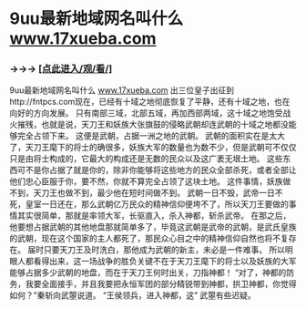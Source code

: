 # 9uu最新地域网名叫什么 www.17xueba.com

### →→→ <a href="http://3t3e.com/index.html">[点此进入/观/看/]</a>

9uu最新地域网名叫什么 www.17xueba.com
出三位皇子出征到http://fntpcs.com现在，已经有十域之地彻底恢复了平静，还有十域之地，也在向好的方向发展。
    只有南部三域，北部五域，再加西部两域，这十域之地饱受战火摧残，也就是说，天刀王和妖族大张旗鼓的侵略武朝却连武朝的十域之地都没能够完全占领下来。
    这便是武朝，占据一洲之地的武朝。
    武朝的面积实在是太大了，天刀王麾下的将士的确很多，妖族大军的数量也为数不少，但是武朝可不仅仅只是由将士构成的，它最大的构成还是无数的民众以及这广袤无垠土地。
    这些东西可不是你占据了就是你的，除非你能够将这些地方的民众全部杀死，或者全部让他们忠心臣服于你，要不然，你就不算完全占领了这块土地。
    这件事情，妖族做不到，天刀王也做不到，最少他在短时间做不到。
    武朝一日不毁，武帝一日不死，皇室一日还在，那么武朝亿万民众的精神信仰便垮不了，所以天刀王要做的事情其实很简单，那就是率领大军，长驱直入，杀入神都，斩杀武帝。
    在那之后，他要想占据武朝的其他地盘那就简单多了，毕竟这武朝是武帝的武朝，是武氏皇族的武朝，现在这个国家的主人都死了，那民众心目之中的精神信仰自然也将不复存在。
    届时只要天刀王及时洗白，那他成为武朝的新主，未必是一件难事。
    所以明眼人都看得出来，这一场战争的胜负关键不在于天刀王麾下的将士以及妖族的大军能够占据多少武朝的地盘，而在于天刀王何时出关，刀指神都！
    “对了，神都的防务，我要全面接手，并且我要把永恒军团的部分精锐带到神都，拱卫神都，你觉得如何？”秦斩向武曌说道。
    “王侯领兵，进入神都，这”
    武曌有些迟疑。
